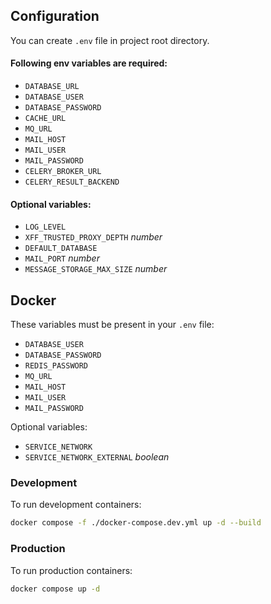 ## Configuration

You can create `.env` file in project root directory.

#### Following env variables are required:

- `DATABASE_URL`
- `DATABASE_USER`
- `DATABASE_PASSWORD`
- `CACHE_URL`
- `MQ_URL`
- `MAIL_HOST`
- `MAIL_USER`
- `MAIL_PASSWORD`
- `CELERY_BROKER_URL`
- `CELERY_RESULT_BACKEND`

#### Optional variables:

- `LOG_LEVEL`
- `XFF_TRUSTED_PROXY_DEPTH` _number_
- `DEFAULT_DATABASE`
- `MAIL_PORT` _number_
- `MESSAGE_STORAGE_MAX_SIZE` _number_

## Docker

These variables must be present in your `.env` file:

- `DATABASE_USER`
- `DATABASE_PASSWORD`
- `REDIS_PASSWORD`
- `MQ_URL`
- `MAIL_HOST`
- `MAIL_USER`
- `MAIL_PASSWORD`

Optional variables:

- `SERVICE_NETWORK`
- `SERVICE_NETWORK_EXTERNAL` _boolean_

### Development

To run development containers:

```bash
docker compose -f ./docker-compose.dev.yml up -d --build
```

### Production

To run production containers:

```bash
docker compose up -d
```
